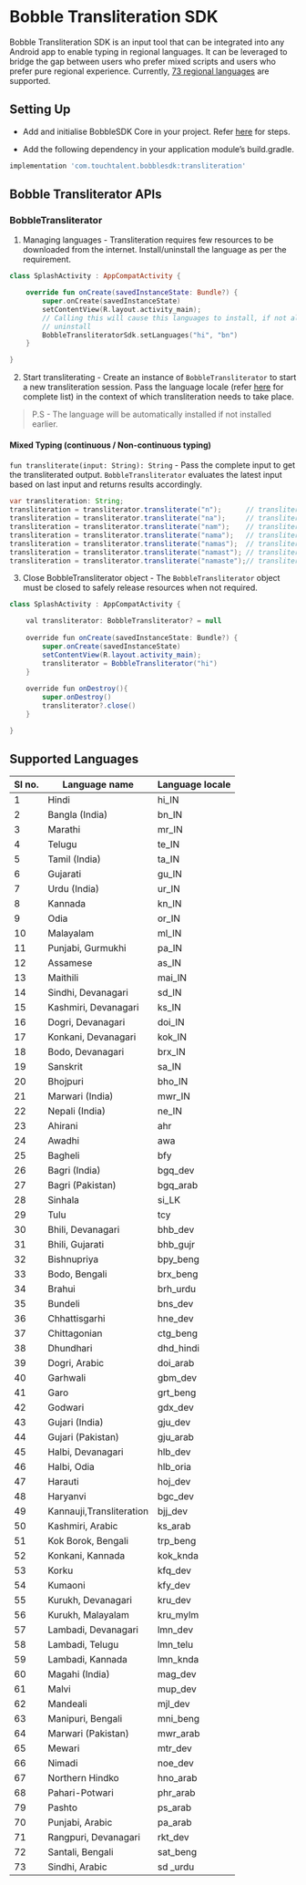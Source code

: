 
# Bobble Transliteration SDK

Bobble Transliteration SDK is an input tool that can be integrated into any Android app to enable typing in regional languages. It can be leveraged to bridge the gap between users who prefer mixed scripts and users who prefer pure regional experience. Currently, [73 regional languages](#supported_languages) are supported.

## <a name="setting_up"></a>Setting Up

- Add and initialise BobbleSDK Core in your project. Refer [here](core.md#setup) for steps.

- Add the following dependency in your application module’s build.gradle.
```groovy
implementation 'com.touchtalent.bobblesdk:transliteration'
```

## <a name="apis"></a>Bobble Transliterator APIs

### BobbleTransliterator

1. Managing languages - Transliteration requires few resources to be downloaded from the internet. Install/uninstall the language as per the requirement. 
```kotlin
class SplashActivity : AppCompatActivity {

    override fun onCreate(savedInstanceState: Bundle?) {
        super.onCreate(savedInstanceState)
        setContentView(R.layout.activity_main);
        // Calling this will cause this languages to install, if not already present and others to 
        // uninstall
        BobbleTransliteratorSdk.setLanguages("hi", "bn")
    }

}

```

2. Start transliterating -
Create an instance of ```BobbleTransliterator``` to start a new transliteration session. Pass the language locale (refer [here](#supported_languages) for complete list) in the context of which transliteration needs to take place.

>P.S - The language will be automatically installed if not installed earlier.

#### Mixed Typing (continuous / Non-continuous typing)
```fun transliterate(input: String): String``` - Pass the complete input to get the transliterated output. ```BobbleTransliterator``` evaluates the latest input based on last input and returns results accordingly. 
```java
var transliteration: String;
transliteration = transliterator.transliterate("n");      // transliteration = "न"
transliteration = transliterator.transliterate("na");     // transliteration = "ना"
transliteration = transliterator.transliterate("nam");    // transliteration = "नम"
transliteration = transliterator.transliterate("nama");   // transliteration = "नामा"
transliteration = transliterator.transliterate("namas");  // transliteration = "नमस"
transliteration = transliterator.transliterate("namast"); // transliteration = "नमस्त"
transliteration = transliterator.transliterate("namaste");// transliteration = "नमस्ते" 
```

3. Close BobbleTransliterator object -
The ```BobbleTransliterator``` object must be closed to safely release resources when not required.

```java
class SplashActivity : AppCompatActivity {

    val transliterator: BobbleTransliterator? = null
    
    override fun onCreate(savedInstanceState: Bundle?) {
        super.onCreate(savedInstanceState)
        setContentView(R.layout.activity_main);
        transliterator = BobbleTransliterator("hi")
    }
    
    override fun onDestroy(){
        super.onDestroy()
        transliterator?.close()
    }

}

```
## <a name="supported_languages"></a>Supported Languages
|Sl no.| Language name | Language locale |
|---| ------------- | ---------- |
|1|Hindi                | hi_IN         |
|2|Bangla (India)       | bn_IN         |
|3|Marathi              | mr_IN         |
|4|Telugu               | te_IN         |
|5|Tamil (India)        | ta_IN         |
|6|Gujarati             | gu_IN         |
|7|Urdu (India)         | ur_IN         |
|8|Kannada              | kn_IN         |
|9|Odia                 | or_IN         |
|10| Malayalam            | ml_IN         |
|11| Punjabi, Gurmukhi    | pa_IN         |
|12| Assamese             | as_IN         |
|13| Maithili             | mai_IN   |
|14| Sindhi, Devanagari   | sd_IN    |
|15| Kashmiri, Devanagari | ks_IN    |
|16| Dogri, Devanagari    | doi_IN       |
|17| Konkani, Devanagari  | kok_IN   |
|18| Bodo, Devanagari     | brx_IN   |
|19| Sanskrit             | sa_IN         |
|20| Bhojpuri             | bho_IN   |
|21| Marwari (India)      | mwr_IN   |
|22| Nepali (India)       | ne_IN         |
|23| Ahirani              | ahr        |
|24| Awadhi               | awa        |
|25| Bagheli              | bfy        |
|26| Bagri (India)        | bgq\_dev   |
|27| Bagri (Pakistan)     | bgq\_arab  |
|28| Sinhala              | si_LK         |
|29| Tulu                 | tcy        |
|30| Bhili, Devanagari    | bhb\_dev   |
|31| Bhili, Gujarati      | bhb\_gujr  |
|32| Bishnupriya          | bpy\_beng  |
|33| Bodo, Bengali        | brx\_beng  |
|34| Brahui               | brh\_urdu  |
|35| Bundeli              | bns\_dev   |
|36| Chhattisgarhi        | hne\_dev   |
|37| Chittagonian         | ctg\_beng  |
|38| Dhundhari            | dhd\_hindi |
|39| Dogri, Arabic        | doi\_arab  |
|40| Garhwali             | gbm\_dev   |
|41| Garo                 | grt\_beng  |
|42| Godwari              | gdx\_dev   |
|43| Gujari (India)       | gju\_dev   |
|44| Gujari (Pakistan)    | gju\_arab  |
|45| Halbi, Devanagari    | hlb\_dev   |
|46| Halbi, Odia          | hlb\_oria  |
|47| Harauti              | hoj\_dev   |
|48| Haryanvi             | bgc\_dev   |
|49| Kannauji,Transliteration              | bjj\_dev   ||
|50| Kashmiri, Arabic     | ks\_arab   |
|51| Kok Borok, Bengali   | trp\_beng  |
|52| Konkani, Kannada     | kok\_knda  |
|53| Korku                | kfq\_dev   |
|54| Kumaoni              | kfy\_dev   |
|55| Kurukh, Devanagari   | kru\_dev   |
|56| Kurukh, Malayalam    | kru\_mylm  |
|57| Lambadi, Devanagari  | lmn\_dev   |
|58| Lambadi, Telugu      | lmn\_telu  |
|59| Lambadi, Kannada     | lmn\_knda  |
|60| Magahi (India)       | mag\_dev   |
|61| Malvi                | mup\_dev   |
|62| Mandeali             | mjl\_dev   |
|63| Manipuri, Bengali    | mni\_beng  |
|64| Marwari (Pakistan)   | mwr\_arab  |
|65| Mewari               | mtr\_dev   |
|66| Nimadi               | noe\_dev   |
|67| Northern Hindko      | hno\_arab  |
|68| Pahari-Potwari       | phr\_arab  |
|79| Pashto               | ps\_arab   |
|70| Punjabi, Arabic      | pa\_arab   |
|71| Rangpuri, Devanagari | rkt\_dev   |
|72| Santali, Bengali     | sat\_beng  |
|73| Sindhi, Arabic       | sd \_urdu  |
